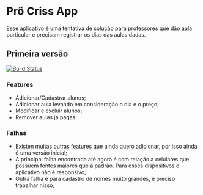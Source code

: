 # Prô Criss App

Esse aplicativo é uma tentativa de solução para professores que dão aula particular e precisam registrar os dias das aulas dadas.

## Primeira versão
[![Build Status](https://travis-ci.org/joemccann/dillinger.svg?branch=master)](https://expo.io/@irwinarruda/projects/pro-cris-app-v1)
### Features

 - Adicionar/Cadastrar alunos;
 - Adicionar aula levando em consideração o dia e o preço;
 - Modificar e excluir alunos;
 - Remover aulas já pagas;

### Falhas

 - Existen muitas outras features que ainda quero adicionar, por isso ainda é uma versão inicial;
 - A principal falha encontrada até agora é com relação a celulares que possuem fontes maiores que a padrão. Para esses dispositivos o aplicativo não é responsivo;
 - Outra falha é para cadastro de nomes muito grandes, é preciso trabalhar nisso;
